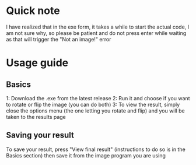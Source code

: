 # Quick note
I have realized that in the exe form, it takes a while to start the actual code, I am not sure why, so please be patient and do not press enter while waiting as that will trigger the "Not an image!" error
# Usage guide
## Basics
1: Download the .exe from the latest release
2: Run it and choose if you want to rotate or flip the image (you can do both)
3: To view the result, simply close the options menu (the one letting you rotate and flip) and you will be taken to the results page
## Saving your result
To save your result, press "View final result" (instructions to do so is in the Basics section) then save it from the image program you are using
